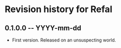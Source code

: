 # Revision history for Refal

## 0.1.0.0 -- YYYY-mm-dd

* First version. Released on an unsuspecting world.
